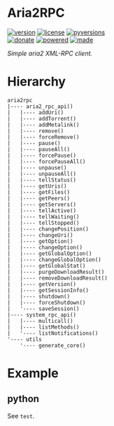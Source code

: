 # Aria2RPC

<badges>[![version](https://img.shields.io/pypi/v/aria2rpc.svg)](https://pypi.org/project/aria2rpc/)
[![license](https://img.shields.io/pypi/l/aria2rpc.svg)](https://pypi.org/project/aria2rpc/)
[![pyversions](https://img.shields.io/pypi/pyversions/aria2rpc.svg)](https://pypi.org/project/aria2rpc/)  
[![donate](https://img.shields.io/badge/Donate-Paypal-0070ba.svg)](https://paypal.me/foxe6)
[![powered](https://img.shields.io/badge/Powered%20by-UTF8-red.svg)](https://paypal.me/foxe6)
[![made](https://img.shields.io/badge/Made%20with-PyCharm-red.svg)](https://paypal.me/foxe6)
</badges>

<i>Simple aria2 XML-RPC client.</i>

# Hierarchy

```
aria2rpc
|---- aria2_rpc_api()
|   |---- addUri()
|   |---- addTorrent()
|   |---- addMetalink()
|   |---- remove()
|   |---- forceRemove()
|   |---- pause()
|   |---- pauseAll()
|   |---- forcePause()
|   |---- forcePauseAll()
|   |---- unpause()
|   |---- unpauseAll()
|   |---- tellStatus()
|   |---- getUris()
|   |---- getFiles()
|   |---- getPeers()
|   |---- getServers()
|   |---- tellActive()
|   |---- tellWaiting()
|   |---- tellStopped()
|   |---- changePosition()
|   |---- changeUri()
|   |---- getOption()
|   |---- changeOption()
|   |---- getGlobalOption()
|   |---- changeGlobalOption()
|   |---- getGlobalStat()
|   |---- purgeDownloadResult()
|   |---- removeDownloadResult()
|   |---- getVersion()
|   |---- getSessionInfo()
|   |---- shutdown()
|   |---- forceShutdown()
|   '---- saveSession()
|---- system_rpc_api()
|   |---- multicall()
|   |---- listMethods()
|   '---- listNotifications()
'---- utils
    '---- generate_core()
```

# Example

## python
See `test`.